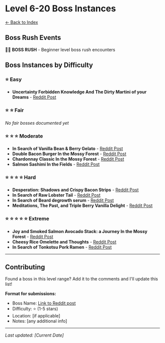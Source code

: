 # Level 6-20 Boss Instances

[← Back to Index](index.md)

## Boss Rush Events

🏃💨 **BOSS RUSH** - Beginner level boss rush encounters

## Boss Instances by Difficulty

### ⭐ Easy

- **Uncertainty Forbidden Knowledge And The Dirty Martini of your Dreams** - [Reddit Post](https://www.reddit.com/r/SwordAndSupperGame/comments/1nas6gk/uncertainty_forbidden_knowledge_and_the_dirty/)

### ⭐ ⭐ Fair

*No fair bosses documented yet*

### ⭐ ⭐ ⭐ Moderate

- **In Search of Vanilla Bean & Berry Gelato** - [Reddit Post](https://www.reddit.com/r/SwordAndSupperGame/comments/1nars0m/in_search_of_vanilla_bean_berry_gelato/)
- **Double Bacon Burger In the Mossy Forest** - [Reddit Post](http://www.reddit.com/r/SwordAndSupperGame/comments/1nafn2w/double_bacon_burger_in_the_mossy_forest/)
- **Chardonnay Classic In the Mossy Forest** - [Reddit Post](http://www.reddit.com/r/SwordAndSupperGame/comments/1nafgnp/chardonnay_classic_in_the_mossy_forest/)
- **Salmon Sashimi In the Fields** - [Reddit Post](https://www.reddit.com/r/SwordAndSupperGame/comments/1nafff3/salmon_sashimi_in_the_fields/)

### ⭐ ⭐ ⭐ ⭐ Hard

- **Desperation: Shadows and Crispy Bacon Strips** - [Reddit Post](https://www.reddit.com/r/SwordAndSupperGame/comments/1nas82v/desperation_shadows_and_crispy_bacon_strips/)
- **In Search of Raw Lobster Tail** - [Reddit Post](https://www.reddit.com/r/SwordAndSupperGame/comments/1nas2q2/in_search_of_raw_lobster_tail/)
- **In Search of Beard degrowth serum** - [Reddit Post](https://www.reddit.com/r/SwordAndSupperGame/comments/1nas82v/desperation_shadows_and_crispy_bacon_strips/)
- **Meditations, The Past, and Triple Berry Vanilla Delight** - [Reddit Post](https://www.reddit.com/r/SwordAndSupperGame/comments/1nas82v/desperation_shadows_and_crispy_bacon_strips/)

### ⭐ ⭐ ⭐ ⭐ ⭐ Extreme

- **Joy and Smoked Salmon Avocado Stack: a Journey In the Mossy Forest** - [Reddit Post](https://www.reddit.com/r/SwordAndSupperGame/comments/1narz3w/joy_and_smoked_salmon_avocado_stack_a_journey_in/)
- **Cheesy Rice Omelette and Thoughts** - [Reddit Post](http://www.reddit.com/r/SwordAndSupperGame/comments/1narp47/cheesy_rice_omelette_and_thoughts/)
- **In Search of Tonkotsu Pork Ramen** - [Reddit Post](http://www.reddit.com/r/SwordAndSupperGame/comments/1nafkd7/in_search_of_tonkotsu_pork_ramen/)

---

## Contributing

Found a boss in this level range? Add it to the comments and I'll update this list!

**Format for submissions:**
- Boss Name: [Link to Reddit post](url)
- Difficulty: ⭐ (1-5 stars)
- Location: [if applicable]
- Notes: [any additional info]

---

*Last updated: [Current Date]*
